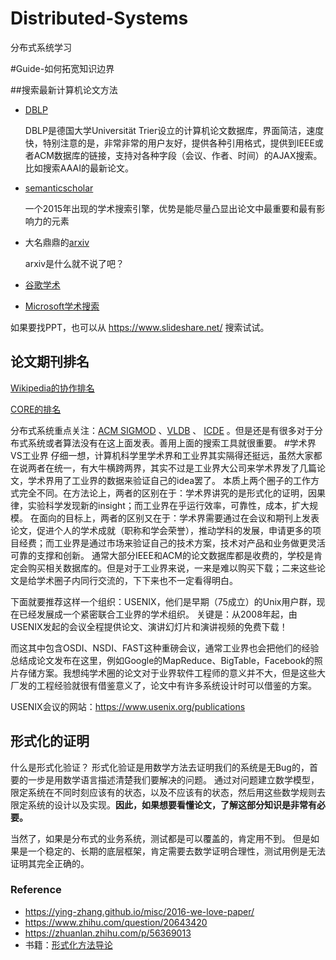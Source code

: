 # Distributed-Systems
分布式系统学习

#Guide-如何拓宽知识边界

##搜索最新计算机论文方法

* [DBLP](https://dblp.org/search/)
  
  DBLP是德国大学Universität Trier设立的计算机论文数据库，界面简洁，速度快，特别注意的是，非常非常的用户友好，提供各种引用格式，提供到IEEE或者ACM数据库的链接，支持对各种字段（会议、作者、时间）的AJAX搜索。
  比如搜索AAAI的最新论文。

* [semanticscholar](https://www.semanticscholar.org/)
   
   一个2015年出现的学术搜索引擎，优势是能尽量凸显出论文中最重要和最有影响力的元素
  
* 大名鼎鼎的[arxiv](https://arxiv.org/)
  
   arxiv是什么就不说了吧？
  
* [谷歌学术](https://scholar.google.com.hk/?hl=zh-CN)
* [Microsoft学术搜索](https://www.microsoft.com/en-us/research/search/)

如果要找PPT，也可以从 https://www.slideshare.net/ 搜索试试。


## 论文期刊排名
[Wikipedia的协作排名](https://en.wikipedia.org/wiki/List_of_computer_science_conferences)

[CORE的排名](http://portal.core.edu.au/conf-ranks/?search=&by=all&source=CORE2014&sort=arank&page=1)

分布式系统重点关注：[ACM SIGMOD](http://www.sigmod.org/) 、[VLDB](http://www.vldb.org/) 、  [ICDE](http://www.icde.org/) 。但是还是有很多对于分布式系统或者算法没有在这上面发表。善用上面的搜索工具就很重要。
#学术界VS工业界
仔细一想，计算机科学里学术界和工业界其实隔得还挺远，虽然大家都在说两者在统一，有大牛横跨两界，其实不过是工业界大公司来学术界发了几篇论文，学术界用了工业界的数据来验证自己的idea罢了。
本质上两个圈子的工作方式完全不同。在方法论上，两者的区别在于：学术界讲究的是形式化的证明，因果律，实验科学发现新的insight；而工业界在乎运行效率，可靠性，成本，扩大规模。
在面向的目标上，两者的区别又在于：学术界需要通过在会议和期刊上发表论文，促进个人的学术成就（职称和学会荣誉），推动学科的发展，申请更多的项目经费；而工业界是通过市场来验证自己的技术方案，技术对产品和业务做更灵活可靠的支撑和创新。
通常大部分IEEE和ACM的论文数据库都是收费的，学校是肯定会购买相关数据库的。但是对于工业界来说，一来是难以购买下载；二来这些论文是给学术圈子内同行交流的，下下来也不一定看得明白。

下面就要推荐这样一个组织：USENIX，他们是早期（75成立）的Unix用户群，现在已经发展成一个紧密联合工业界的学术组织。
关键是：从2008年起，由USENIX发起的会议全程提供论文、演讲幻灯片和演讲视频的免费下载！

而这其中包含OSDI、NSDI、FAST这种重磅会议，通常工业界也会把他们的经验总结成论文发布在这里，例如Google的MapReduce、BigTable，Facebook的照片存储方案。我想纯学术圈的论文对于业界软件工程师的意义并不大，但是这些大厂发的工程经验就很有借鉴意义了，论文中有许多系统设计时可以借鉴的方案。

USENIX会议的网站：https://www.usenix.org/publications




## 形式化的证明
什么是形式化验证？
形式化验证是用数学方法去证明我们的系统是无Bug的，首要的一步是用数学语言描述清楚我们要解决的问题。
通过对问题建立数学模型，限定系统在不同时刻应该有的状态，以及不应该有的状态，然后用这些数学规则去限定系统的设计以及实现。**因此，如果想要看懂论文，了解这部分知识是非常有必要。**

当然了，如果是分布式的业务系统，测试都是可以覆盖的，肯定用不到。
但是如果是一个稳定的、长期的底层框架，肯定需要去数学证明合理性，测试用例是无法证明其完全正确的。

### Reference
* https://ying-zhang.github.io/misc/2016-we-love-paper/
* https://www.zhihu.com/question/20643420
* https://zhuanlan.zhihu.com/p/56369013
* 书籍：[形式化方法导论](https://book.douban.com/subject/26928529/)